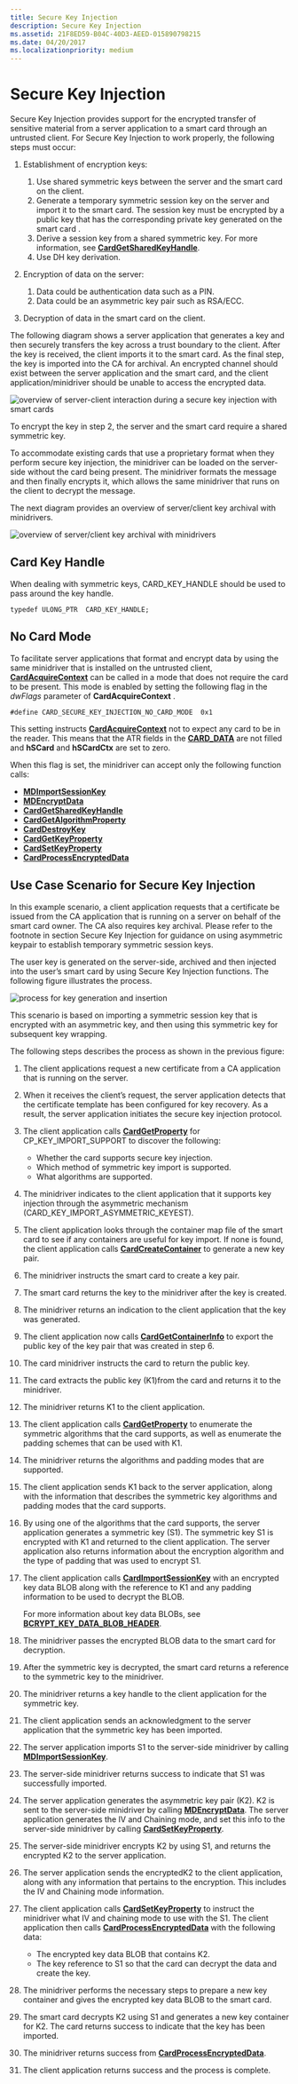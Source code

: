 ```yaml
---
title: Secure Key Injection
description: Secure Key Injection
ms.assetid: 21F8ED59-B04C-40D3-AEED-015890798215
ms.date: 04/20/2017
ms.localizationpriority: medium
---
```


# Secure Key Injection


Secure Key Injection provides support for the encrypted transfer of sensitive material from a server application to a smart card through an untrusted client. For Secure Key Injection to work properly, the following steps must occur:

1.  Establishment of encryption keys:

    1.  Use shared symmetric keys between the server and the smart card on the client.
    2.  Generate a temporary symmetric session key on the server and import it to the smart card. The session key must be encrypted by a public key that has the corresponding private key generated on the smart card .
    3.  Derive a session key from a shared symmetric key. For more information, see [**CardGetSharedKeyHandle**](https://msdn.microsoft.com/library/windows/hardware/dn468730).
    4.  Use DH key derivation.

2.  Encryption of data on the server:

    1.  Data could be authentication data such as a PIN.
    2.  Data could be an asymmetric key pair such as RSA/ECC.

3.  Decryption of data in the smart card on the client.

The following diagram shows a server application that generates a key and then securely transfers the key across a trust boundary to the client. After the key is received, the client imports it to the smart card. As the final step, the key is imported into the CA for archival. An encrypted channel should exist between the server application and the smart card, and the client application/minidriver should be unable to access the encrypted data.

![overview of server-client interaction during a secure key injection with smart cards](images/seckeyinj.png)

To encrypt the key in step 2, the server and the smart card require a shared symmetric key.

To accommodate existing cards that use a proprietary format when they perform secure key injection, the minidriver can be loaded on the server-side without the card being present. The minidriver formats the message and then finally encrypts it, which allows the same minidriver that runs on the client to decrypt the message.

The next diagram provides an overview of server/client key archival with minidrivers.

![overview of server/client key archival with minidrivers](images/seckeyarch.png)

## <span id="Card_Key_Handle"></span><span id="card_key_handle"></span><span id="CARD_KEY_HANDLE"></span>Card Key Handle


When dealing with symmetric keys, CARD\_KEY\_HANDLE should be used to pass around the key handle.

``` syntax
typedef ULONG_PTR  CARD_KEY_HANDLE;
```

## <span id="_No_Card_Mode"></span><span id="_no_card_mode"></span><span id="_NO_CARD_MODE"></span> No Card Mode


To facilitate server applications that format and encrypt data by using the same minidriver that is installed on the untrusted client, [**CardAcquireContext**](https://msdn.microsoft.com/library/windows/hardware/dn468701) can be called in a mode that does not require the card to be present. This mode is enabled by setting the following flag in the *dwFlags* parameter of **CardAcquireContext** .

``` syntax
#define CARD_SECURE_KEY_INJECTION_NO_CARD_MODE  0x1
```

This setting instructs [**CardAcquireContext**](https://msdn.microsoft.com/library/windows/hardware/dn468701) not to expect any card to be in the reader. This means that the ATR fields in the [**CARD\_DATA**](https://msdn.microsoft.com/library/windows/hardware/dn468748) are not filled and **hSCard** and **hSCardCtx** are set to zero.

When this flag is set, the minidriver can accept only the following function calls:

-   [**MDImportSessionKey**](https://msdn.microsoft.com/library/windows/hardware/dn468757)
-   [**MDEncryptData**](https://msdn.microsoft.com/library/windows/hardware/dn468756)
-   [**CardGetSharedKeyHandle**](https://msdn.microsoft.com/library/windows/hardware/dn468730)
-   [**CardGetAlgorithmProperty**](https://msdn.microsoft.com/library/windows/hardware/dn468722)
-   [**CardDestroyKey**](https://msdn.microsoft.com/library/windows/hardware/dn468720)
-   [**CardGetKeyProperty**](https://msdn.microsoft.com/library/windows/hardware/dn468728)
-   [**CardSetKeyProperty**](https://msdn.microsoft.com/library/windows/hardware/dn468739)
-   [**CardProcessEncryptedData**](https://msdn.microsoft.com/library/windows/hardware/dn468732)

## <span id="Use_Case_Scenario_for_Secure_Key_Injection"></span><span id="use_case_scenario_for_secure_key_injection"></span><span id="USE_CASE_SCENARIO_FOR_SECURE_KEY_INJECTION"></span>Use Case Scenario for Secure Key Injection


In this example scenario, a client application requests that a certificate be issued from the CA application that is running on a server on behalf of the smart card owner. The CA also requires key archival. Please refer to the footnote in section Secure Key Injection for guidance on using asymmetric keypair to establish temporary symmetric session keys.

The user key is generated on the server-side, archived and then injected into the user’s smart card by using Secure Key Injection functions. The following figure illustrates the process.

![process for key generation and insertion](images/skiusecase.png)

This scenario is based on importing a symmetric session key that is encrypted with an asymmetric key, and then using this symmetric key for subsequent key wrapping.

The following steps describes the process as shown in the previous figure:

1.  The client applications request a new certificate from a CA application that is running on the server.
2.  When it receives the client’s request, the server application detects that the certificate template has been configured for key recovery. As a result, the server application initiates the secure key injection protocol.
3.  The client application calls [**CardGetProperty**](https://msdn.microsoft.com/library/windows/hardware/dn468729) for CP\_KEY\_IMPORT\_SUPPORT to discover the following:

    -   Whether the card supports secure key injection.
    -   Which method of symmetric key import is supported.
    -   What algorithms are supported.

4.  The minidriver indicates to the client application that it supports key injection through the asymmetric mechanism (CARD\_KEY\_IMPORT\_ASYMMETRIC\_KEYEST).
5.  The client application looks through the container map file of the smart card to see if any containers are useful for key import. If none is found, the client application calls [**CardCreateContainer**](https://msdn.microsoft.com/library/windows/hardware/dn468708) to generate a new key pair.
6.  The minidriver instructs the smart card to create a key pair.
7.  The smart card returns the key to the minidriver after the key is created.
8.  The minidriver returns an indication to the client application that the key was generated.
9.  The client application now calls [**CardGetContainerInfo**](https://msdn.microsoft.com/library/windows/hardware/dn468725) to export the public key of the key pair that was created in step 6.
10. The card minidriver instructs the card to return the public key.
11. The card extracts the public key (K1)from the card and returns it to the minidriver.
12. The minidriver returns K1 to the client application.
13. The client application calls [**CardGetProperty**](https://msdn.microsoft.com/library/windows/hardware/dn468729) to enumerate the symmetric algorithms that the card supports, as well as enumerate the padding schemes that can be used with K1.
14. The minidriver returns the algorithms and padding modes that are supported.
15. The client application sends K1 back to the server application, along with the information that describes the symmetric key algorithms and padding modes that the card supports.
16. By using one of the algorithms that the card supports, the server application generates a symmetric key (S1). The symmetric key S1 is encrypted with K1 and returned to the client application. The server application also returns information about the encryption algorithm and the type of padding that was used to encrypt S1.
17. The client application calls [**CardImportSessionKey**](https://msdn.microsoft.com/library/windows/hardware/dn468731) with an encrypted key data BLOB along with the reference to K1 and any padding information to be used to decrypt the BLOB.

    For more information about key data BLOBs, see [**BCRYPT\_KEY\_DATA\_BLOB\_HEADER**](https://msdn.microsoft.com/library/windows/desktop/aa375524).

18. The minidriver passes the encrypted BLOB data to the smart card for decryption.
19. After the symmetric key is decrypted, the smart card returns a reference to the symmetric key to the minidriver.
20. The minidriver returns a key handle to the client application for the symmetric key.
21. The client application sends an acknowledgment to the server application that the symmetric key has been imported.
22. The server application imports S1 to the server-side minidriver by calling [**MDImportSessionKey**](https://msdn.microsoft.com/library/windows/hardware/dn468757).
23. The server-side minidriver returns success to indicate that S1 was successfully imported.
24. The server application generates the asymmetric key pair (K2). K2 is sent to the server-side minidriver by calling [**MDEncryptData**](https://msdn.microsoft.com/library/windows/hardware/dn468756). The server application generates the IV and Chaining mode, and set this info to the server-side minidriver by calling [**CardSetKeyProperty**](https://msdn.microsoft.com/library/windows/hardware/dn468739).
25. The server-side minidriver encrypts K2 by using S1, and returns the encrypted K2 to the server application.
26. The server application sends the encryptedK2 to the client application, along with any information that pertains to the encryption. This includes the IV and Chaining mode information.
27. The client application calls [**CardSetKeyProperty**](https://msdn.microsoft.com/library/windows/hardware/dn468739) to instruct the minidriver what IV and chaining mode to use with the S1. The client application then calls [**CardProcessEncryptedData**](https://msdn.microsoft.com/library/windows/hardware/dn468732) with the following data:

    -   The encrypted key data BLOB that contains K2.
    -   The key reference to S1 so that the card can decrypt the data and create the key.

28. The minidriver performs the necessary steps to prepare a new key container and gives the encrypted key data BLOB to the smart card.
29. The smart card decrypts K2 using S1 and generates a new key container for K2. The card returns success to indicate that the key has been imported.
30. The minidriver returns success from [**CardProcessEncryptedData**](https://msdn.microsoft.com/library/windows/hardware/dn468732).
31. The client application returns success and the process is complete.

 

 





